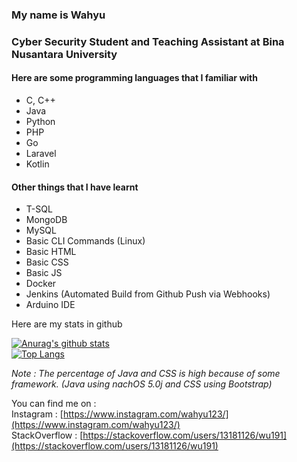 ### My name is Wahyu
### Cyber Security Student and Teaching Assistant at Bina Nusantara University
#### Here are some programming languages that I familiar with
- C, C++
- Java
- Python
- PHP
- Go
- Laravel
- Kotlin
#### Other things that I have learnt
- T-SQL
- MongoDB
- MySQL
- Basic CLI Commands (Linux)
- Basic HTML
- Basic CSS
- Basic JS
- Docker
- Jenkins (Automated Build from Github Push via Webhooks)
- Arduino IDE

Here are my stats in github

[![Anurag's github stats](https://github-readme-stats.vercel.app/api?username=WU19-1)](https://github.com/anuraghazra/github-readme-stats)  
[![Top Langs](https://github-readme-stats.vercel.app/api/top-langs/?username=WU19-1&hide=java,css,html&langs_count=5&layout=compact)](https://github.com/anuraghazra/github-readme-stats)

*Note : The percentage of Java and CSS is high because of some framework. (Java using nachOS 5.0j and CSS using Bootstrap)*

You can find me on :   
Instagram : [https://www.instagram.com/wahyu123/](https://www.instagram.com/wahyu123/)  
StackOverflow : [https://stackoverflow.com/users/13181126/wu191](https://stackoverflow.com/users/13181126/wu191)  
